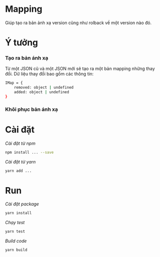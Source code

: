 # Mapping

Giúp tạo ra bản ảnh xạ version cũng như rolback về một version nào đó.

# Ý tưởng

### Tạo ra bản ánh xạ
Từ một JSON cũ và một JSON mới sẽ tạo ra một bản mapping những thay đổi. Dữ liệu thay đổi bao gồm các thông tin:
```sh
IMap = {
    removed: object | undefined
    added: object | undefined
}
```

### Khôi phục bản ánh xạ


# Cài đặt

*Cài đặt từ npm*
```sh
npm install ... --save
```
*Cài đặt từ yarn*
```sh
yarn add ...
```

# Run
*Cài đặt package*
```sh
yarn install
```
*Chạy test*
```sh
yarn test
```
*Build code*
```sh
yarn build
```